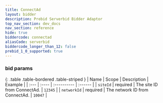 ```yaml
---
title: ConnectAd
layout: bidder
description: Prebid Serverbid Bidder Adaptor
top_nav_section: dev_docs
nav_section: reference
hide: true
biddercode: connectad
aliasCode: serverbid
biddercode_longer_than_12: false
prebid_1_0_supported: true
---
```


### bid params

{: .table .table-bordered .table-striped }
| Name              | Scope    | Description                                                                                                          | Example                                       |
| :---              | :----    | :----------                                                                                                          | :------                                       |
| `siteId`      | required | The site ID from ConnectAd.                                                                           | `12345`                                       |
| `networkId`       | required | The network ID from ConnectAd.           | `10047`                                       |
